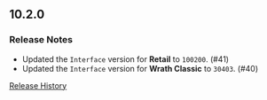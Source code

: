 ## 10.2.0

### Release Notes

- Updated the `Interface` version for **Retail** to `100200`. (#41)
- Updated the `Interface` version for **Wrath Classic** to `30403`. (#40)

[Release History](https://github.com/SFX-WoW/Masque_Cirque/wiki/History)
